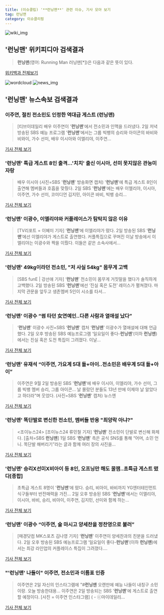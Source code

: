```yaml
---
title: (이슈클립) '**런닝맨**' 관련 이슈, 기사 모아 보기
tag: 런닝맨
category: 이슈클리핑
---
```

![wiki_img](https://user-images.githubusercontent.com/42597476/44503234-41136a80-a6d0-11e8-9071-6fc6418eafe4.png)
## **'**런닝맨**'** 위키피디아 검색결과
>**런닝맨**(영어: Running Man 러닝맨[*])은 다음과 같은 뜻이 있다.

<a href="https://ko.wikipedia.org/wiki/런닝맨" target="_blank">위키백과 전체보기</a>

![wordcloud](https://s3.ap-northeast-2.amazonaws.com/lyrics101-wordcloud/2018-09-02-1535881704.png)
![news_img](https://user-images.githubusercontent.com/42597476/44507050-1206f400-a6e4-11e8-8d98-7ffbfebb353f.png)
## **'**런닝맨**'** 뉴스속보 검색결과
### 이주연, 절친 전소민도 인정한 역대급 게스트 (**런닝맨**)

>[티브이데일리 배우 이주연이 '**런닝맨**'에서 전소민과 인맥을 드러냈다. 2일 저녁 방송된 SBS 예능 프로그램 '**런닝맨**'에서는 그룹 빅뱅의 승리와 아이콘의 바비와 비와이, 가수 선미, 배우 이시아와 이엘리야, 이주연...

<a href="http://tvdaily.asiae.co.kr/read.php3?aid=15358808221391115019" target="_blank">기사 전체 보기</a>

### '**런닝맨**' 특급 게스트 8인 출격…'치치' 출신 이시아, 선미 못지않은 관능미 자랑

>배우 이시아 (사진=SBS '**런닝맨**' 방송화면 캡처) '**런닝맨**'에 특급 게스트 8인이 출연해 멤버들과 호흡을 맞췄다. 2일 SBS '**런닝맨**'에는 배우 이엘리야, 이시아, 이주연, 가수 선미, 코미디언 김지민, 아이콘 바비, 빅뱅 승리...

<a href="http://news20.busan.com/controller/newsController.jsp?newsId=20180902000131" target="_blank">기사 전체 보기</a>

### ‘**런닝맨**’ 이광수, 이엘리야와 커플레이스가 탐탁지 않은 이유

>[TV리포트 = 이혜미 기자] ‘**런닝맨**’에 이엘리야가 떴다. 2일 방송된 SBS ‘**런닝맨**’에선 이엘리야가 게스트로 출연했다. 커플특집으로 꾸며진 이날 방송에서 이엘리야는 이광수와 짝을 이뤘다. 이들은 같은 소속사에서...

<a href="http://www.tvreport.co.kr/?c=news&m=newsview&idx=1077843" target="_blank">기사 전체 보기</a>

### '**런닝맨**' 49kg이라던 전소민, "저 사실 54kg" 몸무게 고백

>[SBS funE | 강선애 기자] ‘**런닝맨**’ 전소민이 몸무게 거짓말을 했다가 솔직하게 고백했다. 2일 방송된 SBS ‘**런닝맨**’에선 ‘진실 혹은 도전’ 레이스가 펼쳐졌다. 마지막 관문을 앞두고 생존멤버 5인이 시소를 타서...

<a href="http://sbsfune.sbs.co.kr/news/news_content.jsp?article_id=E10009195223" target="_blank">기사 전체 보기</a>

### ‘**런닝맨**’ 이광수 “썸 타던 女연예인..다른 사람과 열애설 났다”

>‘**런닝맨**’ 이광수 사진=SBS ‘**런닝맨**’ 캡처 ‘**런닝맨**’ 이광수가 열애설에 대해 언급했다. 2일 오후 방송된 SBS 예능프로그램 ‘일요일이 좋다-**런닝맨**’(이하 **런닝맨**)에서는 진실 혹은 도전 특집이 그려졌다. 이날...

<a href="http://star.mbn.co.kr/view.php?year=2018&no=552442&refer=portal" target="_blank">기사 전체 보기</a>

### ‘**런닝맨**’ 유재석 “이주연, 가요계 5대 돌+아이..전소민은 배우계 5대 돌+아이”

>이주연은 9월 2일 방송된 SBS '**런닝맨**'에 배우 이시아, 이엘리야, 가수 선미, 그룹 빅뱅 멤버 승리, 그룹 아이콘... 날 몰랐던 분들도 13년 만에 이제야 날 알았다고 하더라"며 웃었다. (사진=SBS '**런닝맨**' 캡처) 뉴스엔

<a href="http://www.newsen.com/news_view.php?uid=201809021813370410" target="_blank">기사 전체 보기</a>

### '**런닝맨**' 똑단발로 변신한 전소민, 멤버들 반응 "최양락 아냐?"

><조이뉴스24> [조이뉴스24 류민철 기자] ‘**런닝맨**’ 전소민이 단발로 변신해 화제다. [출처=SBS **런닝맨**] 1일 SBS ‘**런닝맨**’ 측은 공식 SNS를 통해 “어머, 소민 언니. 똑단발 해버리기”라는 글과 함께 여러 장의 사진을...

<a href="http://joynews.inews24.com/php/news_view.php?g_menu=700200&g_serial=1122487&rrf=nv" target="_blank">기사 전체 보기</a>

### '**런닝맨**' 승리X선미X비아이 등 8인, 오프닝만 해도 꿀잼..초특급 게스트 떴다[종합]

> 초특급 게스트 8명이 '**런닝맨**'에 떴다. 승리, 비아이, 바비까지 YG엔터테인먼트 식구들부터 반전매력을 가진... 2일 오후 방송된 SBS '**런닝맨**'에서는 이엘리야, 이시아, 바비, 승리, 비아이, 이주연, 김지민, 선미와 함께 하는...

<a href="http://www.osen.co.kr/article/G1110980688" target="_blank">기사 전체 보기</a>

### ‘**런닝맨**’ 이광수 “이주연, 술 마시고 양세찬을 정찬영으로 불러”

>[매경닷컴 MK스포츠 김나영 기자] ‘**런닝맨**’ 이주연이 양세찬과의 친분을 드러냈다. 2일 오후 방송된 SBS 예능프로그램 ‘일요일이 좋다-**런닝맨**’(이하 **런닝맨**)에서는 최강 라인업의 커플레이스 특집이 그려졌다....

<a href="http://sports.mk.co.kr/view.php?year=2018&no=552484" target="_blank">기사 전체 보기</a>

### "'**런닝맨**' 나들이" 이주연, 전소민과 이름표 인증

>이주연은 2일 자신의 인스타그램에 "#**런닝맨** 오랜만에 예능 나들이 내칭구 소민이랑. 오늘 방송한대용... 이주연은 2일 방송되는 SBS '**런닝맨**'에 게스트로 출연할 예정이다. [사진 = 이주연 인스타그램] ( - ⓒ마이데일리...

<a href="http://www.mydaily.co.kr/new_yk/html/read.php?newsid=201809021232935428&ext=na" target="_blank">기사 전체 보기</a>


